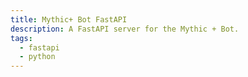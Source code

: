 ```yaml
---
title: Mythic+ Bot FastAPI
description: A FastAPI server for the Mythic + Bot.
tags:
  - fastapi
  - python
---
```


